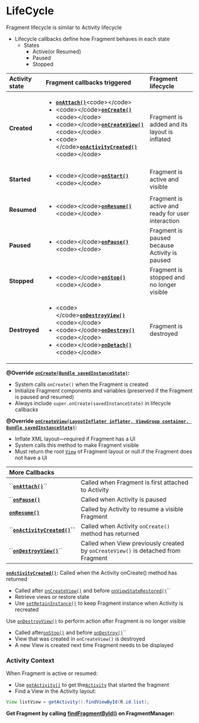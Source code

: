 # LifeCycle

Fragment lifecycle is similar to Activity lifecycle

* Lifecycle callbacks define how Fragment behaves in each state
  * States
    * Active\(or Resumed\)
    * Paused
    * Stopped

<table>
  <thead>
    <tr>
      <th style="text-align:left"><b>Activity state</b>
      </th>
      <th style="text-align:left"><b>Fragment callbacks triggered</b>
      </th>
      <th style="text-align:left"><b>Fragment lifecycle</b>
      </th>
    </tr>
  </thead>
  <tbody>
    <tr>
      <td style="text-align:left"><b>Created</b>
      </td>
      <td style="text-align:left">
        <ul>
          <li> <a href="https://developer.android.com/reference/android/app/Fragment.html#onAttach(android.content.Context)"><b><code>onAttach()</code></b></a>&lt;code&gt;&lt;/code&gt;</li>
          <li>&lt;code&gt;&lt;/code&gt;<a href="https://developer.android.com/reference/android/app/Fragment.html#onCreate(android.os.Bundle)"><b><code>onCreate()</code></b></a>&lt;code&gt;&lt;/code&gt;</li>
          <li>&lt;code&gt;&lt;/code&gt;<a href="https://developer.android.com/reference/android/app/Fragment.html#onCreateView(android.view.LayoutInflater,%20android.view.ViewGroup,%20android.os.Bundle)"><b><code>onCreateView()</code></b></a>&lt;code&gt;&lt;/code&gt;</li>
          <li>&lt;code&gt;&lt;/code&gt;<a href="https://developer.android.com/reference/android/app/Fragment.html#onActivityCreated(android.os.Bundle)"><b><code>onActivityCreated()</code></b></a>&lt;code&gt;&lt;/code&gt;</li>
        </ul>
      </td>
      <td style="text-align:left">Fragment is added and its layout is inflated</td>
    </tr>
    <tr>
      <td style="text-align:left"><b>Started</b>
      </td>
      <td style="text-align:left">
        <ul>
          <li>&lt;code&gt;&lt;/code&gt;<a href="https://developer.android.com/reference/android/app/Fragment.html#onStart()"><b><code>onStart()</code></b></a>&lt;code&gt;&lt;/code&gt;</li>
        </ul>
      </td>
      <td style="text-align:left">Fragment is active and visible</td>
    </tr>
    <tr>
      <td style="text-align:left"><b>Resumed</b>
      </td>
      <td style="text-align:left">
        <ul>
          <li>&lt;code&gt;&lt;/code&gt;<a href="https://developer.android.com/reference/android/app/Fragment.html#onResume()"><b><code>onResume()</code></b></a>&lt;code&gt;&lt;/code&gt;</li>
        </ul>
      </td>
      <td style="text-align:left">Fragment is active and ready for user interaction</td>
    </tr>
    <tr>
      <td style="text-align:left"><b>Paused</b>
      </td>
      <td style="text-align:left">
        <ul>
          <li>&lt;code&gt;&lt;/code&gt;<a href="https://developer.android.com/reference/android/app/Fragment.html#onPause()"><b><code>onPause()</code></b></a>&lt;code&gt;&lt;/code&gt;</li>
        </ul>
      </td>
      <td style="text-align:left">Fragment is paused because Activity is paused</td>
    </tr>
    <tr>
      <td style="text-align:left"><b>Stopped</b>
      </td>
      <td style="text-align:left">
        <ul>
          <li>&lt;code&gt;&lt;/code&gt;<a href="https://developer.android.com/reference/android/app/Fragment.html#onStop()"><b><code>onStop()</code></b></a>&lt;code&gt;&lt;/code&gt;</li>
        </ul>
      </td>
      <td style="text-align:left">Fragment is stopped and no longer visible</td>
    </tr>
    <tr>
      <td style="text-align:left"><b>Destroyed</b>
      </td>
      <td style="text-align:left">
        <ul>
          <li>&lt;code&gt;&lt;/code&gt;<a href="https://developer.android.com/reference/android/app/Fragment.html#onDestroyView()"><b><code>onDestroyView()</code></b></a>&lt;code&gt;&lt;/code&gt;</li>
          <li>&lt;code&gt;&lt;/code&gt;<a href="https://developer.android.com/reference/android/app/Fragment.html#onDestroy()"><b><code>onDestroy()</code></b></a>&lt;code&gt;&lt;/code&gt;</li>
          <li>&lt;code&gt;&lt;/code&gt;<a href="https://developer.android.com/reference/android/app/Fragment.html#onDetach()"><b><code>onDetach()</code></b></a>&lt;code&gt;&lt;/code&gt;</li>
        </ul>
      </td>
      <td style="text-align:left">Fragment is destroyed</td>
    </tr>
  </tbody>
</table>

**@Override** [**`onCreate(Bundle savedInstanceState)`**](https://developer.android.com/reference/android/app/Fragment.html#onCreate%28android.os.Bundle%29)**:** 

* System calls `onCreate()` when the Fragment is created
* Initialize Fragment components and variables \(preserved if the Fragment is paused and resumed\)
* Always include `super.onCreate(savedInstanceState)` in lifecycle callbacks



**@Override** [**`onCreateView(LayoutInflater inflater, ViewGroup container, Bundle savedInstanceState)`**](https://developer.android.com/reference/android/app/Fragment.html#onCreateView%28android.view.LayoutInflater,%20android.view.ViewGroup,%20android.os.Bundle%29)**:**

* Inflate XML layout—required if Fragment has a UI
* System calls this method to make Fragment visible 
* Must return the root [`View`](https://developer.android.com/reference/android/view/View.html) of Fragment layout or null if the Fragment does not have a UI

| More Callbacks |  |
| :--- | :--- |
| \`\`[**`onAttach()`**](https://developer.android.com/reference/android/app/Fragment.html#onAttach%28android.content.Context%29)\`\` | Called when Fragment is first attached to Activity |
| \`\`[**`onPause()`**](https://developer.android.com/reference/android/app/Fragment.html#onPause%28%29) | Called when Activity is paused |
| [**`onResume()`**](https://developer.android.com/reference/android/app/Fragment.html#onResume%28%29) | Called by Activity to resume a visible Fragment  |
| \`\`[**`onActivityCreated()`**](https://developer.android.com/reference/android/app/Fragment.html#onActivityCreated%28android.os.Bundle%29)**\`\`** | Called when Activity `onCreate()` method has returned |
| \`\`[**`onDestroyView()`**](https://developer.android.com/reference/android/app/Fragment.html#onDestroyView%28%29)\`\` | Called when View previously created by `onCreateView()` is detached from Fragment |



[**`onActivityCreated()`**](https://developer.android.com/reference/android/app/Fragment.html#onActivityCreated%28android.os.Bundle%29)**:** Called when the Activity onCreate\(\) method has returned 

* Called after [`onCreateView()`](https://developer.android.com/reference/android/app/Fragment.html#onCreateView%28android.view.LayoutInflater,%20android.view.ViewGroup,%20android.os.Bundle%29) and before [`onViewStateRestored()`](https://developer.android.com/reference/android/app/Fragment.html#onViewStateRestored%28android.os.Bundle%29)\`\`
* Retrieve views or restore state
* Use [`setRetainInstance()`](https://developer.android.com/reference/android/app/Fragment.html#setRetainInstance%28boolean%29) to keep Fragment instance when Activity is recreated

Use [`onDestroyView()`](https://developer.android.com/reference/android/app/Fragment.html#onDestroyView%28%29) to perform action after Fragment is no longer visible

* Called after[`onStop()`](https://developer.android.com/reference/android/app/Fragment.html#onStop%28%29) and before [`onDestroy()`](https://developer.android.com/reference/android/app/Fragment.html#onDestroy%28%29)\`\`
* View that was created in `onCreateView()` is destroyed
* A new View is created next time Fragment needs to be displayed

### Activity Context

When Fragment is active or resumed:

* Use [`getActivity()`](https://developer.android.com/reference/android/app/Fragment.html#getActivity%28%29) to get the[`Activity`](https://developer.android.com/reference/android/app/Activity.html) that started the fragment
* Find a View in the Activity layout:

```java
View listView = getActivity().findViewById(R.id.list);
```

**Get Fragment by calling** [**findFragmentById\(\)**](https://developer.android.com/reference/android/app/FragmentManager.html#findFragmentById%28int%29) **on  FragmentManager:**

